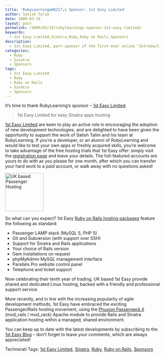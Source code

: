```yaml
---
title: 'RubyLearning&#8217;s Sponsor: 1st Easy Limited'
author: Satish Talim
date: 2009-03-19
layout: post
permalink: /2009/03/19/rubylearnings-sponsor-1st-easy-limited/
keywords:
  - 1st Easy Limited,Sinatra,Ruby,Ruby on Rails,Sponsors
description:
  - 1st Easy Limited, part-sponosr of the first-ever online "Introduction to Sinatra" course at RubyLearning.
categories:
  - Ruby
  - Sinatra
  - Sponsors
tags:
  - 1st Easy Limited
  - Ruby
  - Ruby on Rails
  - Sinatra
  - Sponsors
---
```

<div>
  <p>
    It&#8217;s time to thank RubyLearning&#8217;s sponsor &#8211; <a href="http://www.1steasy.com/rubylearning.htm">1st Easy Limited</a>.
  </p>
  
  <blockquote class="right">
    <p>
      1st Easy Limited for easy Sinatra apps hosting
    </p>
  </blockquote>
  
  <p>
    <a href="http://www.1steasy.com/">1st Easy Limited</a> are keen to play an active role in encouraging the adoption of new development technologies, and are delighted to have been given the opportunity to support the work of Satish Talim and his team at RubyLearning. If you&#8217;re a developer, or an alumni of RubyLearning and would like to test your own apps or freshly acquired skills, you&#8217;re welcome to take advantage of the free hosting trials that 1st Easy offer: simply visit the <a href="http://www.1steasy.com/rubylearning.htm">registration page</a> and leave your details. The full-featured accounts are yours to do with as you please for one month, after which you can transfer your hard work to a paid account, or walk away with no questions asked!
  </p>
  
  <p>
    <a href='http://www.1steasy.com/ruby-on-rails.htm'><img class="alignright" src='http://rubylearning.com/images/rubylearning125.gif' width="125" height="125" style="border: 0px none ;" alt="UK based Passenger Hosting" title="UK based Passenger Hosting" /></a>
  </p>
  
  <p>
    So what can you expect? 1st Easy <a href="http://www.1steasy.com/ruby-on-rails.htm">Ruby on Rails hosting packages</a> feature the following as standard:
  </p>
  
  <ul>
    <li>
      Passenger LAMP stack (MySQL 5, PHP 5)
    </li>
    <li>
      Git and Subversion (with support over SSH)
    </li>
    <li>
      Support for Sinatra and Rails applications
    </li>
    <li>
      Your choice of Rails version
    </li>
    <li>
      Gem installations on request
    </li>
    <li>
      phpMyAdmin MySQL management interface
    </li>
    <li>
      Parallels Pro website control panel
    </li>
    <li>
      Telephone and ticket support
    </li>
  </ul>
  
  <p>
    Now celebrating their tenth year of trading, UK based 1st Easy provide shared and dedicated Linux hosting, backed with a friendly and professional support service.
  </p>
  
  <p>
    More recently, and in line with the increasing popularity of agile development methods, 1st Easy have embraced the exciting Passenger/Rails hosting movement, using the <a href="http://www.modrails.com/">Phusion Passengerâ„¢</a> (mod_rails / mod_rack) Apache module to provide Rails and Sinatra application hosting within a managed, shared environment.
  </p>
  
  <p>
    You can keep up to date with the latest developments by subscribing to the <a href="http://www.1steasy.com/blog/?cat=18">1st Easy Blog</a> &#8211; don&#8217;t forget to leave your comments, which are always appreciated!
  </p>
</div>

Technorati Tags: <a href="http://technorati.com/tag/1st+Easy+Limited" rel="tag">1st Easy Limited</a>, <a href="http://technorati.com/tag/Sinatra" rel="tag">Sinatra</a>, <a href="http://technorati.com/tag/Ruby" rel="tag">Ruby</a>, <a href="http://technorati.com/tag/Ruby+on+Rails" rel="tag">Ruby on Rails</a>, <a href="http://technorati.com/tag/Sponsors" rel="tag">Sponsors</a>
